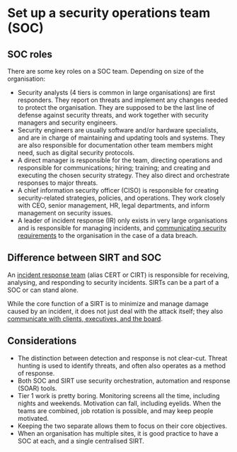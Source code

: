 # Set up a security operations team (SOC)

## SOC roles

There are some key roles on a SOC team. Depending on size of the organisation:

* Security analysts (4 tiers is common in large organisations) are first responders. They report on threats and implement any changes needed to protect the organisation. They are supposed to be the last line of defense against security threats, and work together with security managers and security engineers.
* Security engineers are usually software and/or hardware specialists, and are in charge of maintaining and updating tools and systems. They are also responsible for documentation other team members might need, such as digital security protocols.
* A direct manager is responsible for the team, directing operations and responsible for communications; hiring; training; and creating and executing the chosen security strategy. They also direct and orchestrate responses to major threats.
* A chief information security officer (CISO) is responsible for creating security-related strategies, policies, and operations. They work closely with CEO, senior management, HR, legal departments, and inform management on security issues.
* A leader of incident response (IR) only exists in very large organisations and is responsible for managing incidents, and [communicating security requirements](communications.md) to the organisation in the case of a data breach.

## Difference between SIRT and SOC

An [incident response team](sirt.md) (alias CERT or CIRT) is responsible for receiving, analysing, and responding to 
security incidents. SIRTs can be a part of a SOC or can stand alone.

While the core function of a SIRT is to minimize and manage damage caused by an incident, it does not just deal with 
the attack itself; they also [communicate with clients, executives, and the board](communications.md).

## Considerations

* The distinction between detection and response is not clear-cut. Threat hunting is used to identify threats, 
and often also operates as a method of response.
* Both SOC and SIRT use security orchestration, automation and response (SOAR) tools.
* Tier 1 work is pretty boring. Monitoring screens all the time, including nights and weekends. Motivation can fall, 
including eyelids. When the teams are combined, job rotation is possible, and may keep people motivated.
* Keeping the two separate allows them to focus on their core objectives.
* When an organisation has multiple sites, it is good practice to have a SOC at each, and a single centralised SIRT.